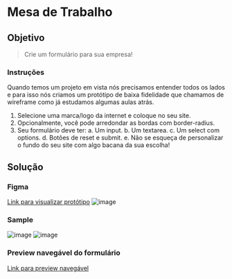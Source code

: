 # Mesa de Trabalho

## Objetivo

> Crie um formulário para sua empresa!

### Instruções

Quando temos um projeto em vista nós precisamos entender todos os lados e para isso nós criamos um protótipo de baixa fidelidade que chamamos de wireframe como já estudamos algumas aulas atrás.

1. Selecione uma marca/logo da internet e coloque no seu site.
2. Opcionalmente, você pode arredondar as bordas com border-radius.
3. Seu formulário deve ter:
    a. Um input.
    b. Um textarea.
    c. Um select com options.
    d. Botões de reset e submit.
    e. Não se esqueça de personalizar o fundo do seu site com algo bacana da sua escolha!

## Solução

### Figma
[Link para visualizar protótipo](https://www.figma.com/file/O4asnEsvcyg4UDKHxE3IwU/Form?node-id=0%3A1)
![image](https://user-images.githubusercontent.com/5773748/132572455-f07fcb4a-31fd-422b-a93e-7b9d1db563ac.png)

### Sample
![image](https://user-images.githubusercontent.com/5773748/132572621-aee6dc25-d90c-4302-a3b2-420b4302c475.png)
![image](https://user-images.githubusercontent.com/5773748/132572927-fdfece42-e46f-4c34-91dd-1f82184f667b.png)


### Preview navegável do formulário
[Link para preview navegável](https://htmlpreview.github.io/?https://github.com/EverSilverio/DH/blob/master/FrontEnd/aula13/index.html)

